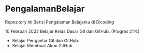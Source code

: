 # PengalamanBelajar
Repository Ini Berisi Pengalaman Belajarku di Dicoding

10 Februari 2022
Belajar Kelas Dasar Git dan GitHub. (Progres 21%)
   * Belajar Pengantar Git dan GitHub.
   * Belajar Membuat Akun GitHub.
